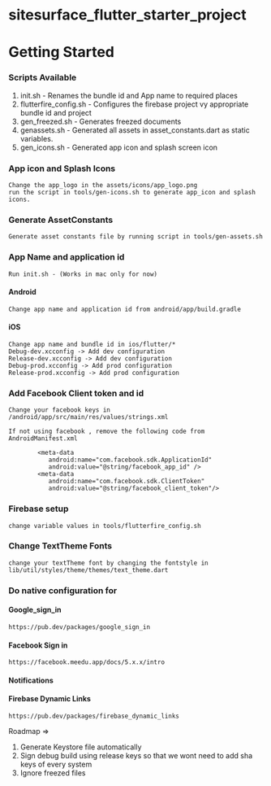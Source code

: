 # sitesurface_flutter_starter_project


# Getting Started


### Scripts Available
1. init.sh - Renames the bundle id and App name to required places
2. flutterfire_config.sh - Configures the firebase project vy appropriate bundle id and project
3. gen_freezed.sh - Generates freezed documents
4. genassets.sh - Generated all assets in asset_constants.dart as static variables.
5. gen_icons.sh - Generated app icon and splash screen icon

### App icon and Splash Icons
    Change the app_logo in the assets/icons/app_logo.png
    run the script in tools/gen-icons.sh to generate app_icon and splash icons.

### Generate AssetConstants
    Generate asset constants file by running script in tools/gen-assets.sh

### App Name and application id
    Run init.sh - (Works in mac only for now)
#### Android
    Change app name and application id from android/app/build.gradle

#### iOS
    Change app name and bundle id in ios/flutter/*
    Debug-dev.xcconfig -> Add dev configuration
    Release-dev.xcconfig -> Add dev configuration
    Debug-prod.xcconfig -> Add prod configuration
    Release-prod.xcconfig -> Add prod configuration

### Add Facebook Client token and id
    Change your facebook keys in /android/app/src/main/res/values/strings.xml

    If not using facebook , remove the following code from AndroidManifest.xml
```
        <meta-data
           android:name="com.facebook.sdk.ApplicationId"
           android:value="@string/facebook_app_id" />
        <meta-data 
           android:name="com.facebook.sdk.ClientToken" 
           android:value="@string/facebook_client_token"/>
```
### Firebase setup
    change variable values in tools/flutterfire_config.sh

### Change TextTheme Fonts
    change your textTheme font by changing the fontstyle in lib/util/styles/theme/themes/text_theme.dart



### Do native configuration for  
#### Google_sign_in
    https://pub.dev/packages/google_sign_in
#### Facebook Sign in
    https://facebook.meedu.app/docs/5.x.x/intro

#### Notifications
#### Firebase Dynamic Links
    https://pub.dev/packages/firebase_dynamic_links



Roadmap => 
1. Generate Keystore file automatically
2. Sign debug build using release keys so that we wont need to add sha keys of every system
3. Ignore freezed files


    




